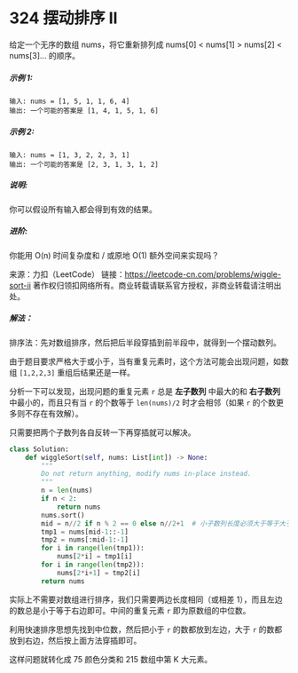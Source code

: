 # 324 摆动排序 II

给定一个无序的数组 nums，将它重新排列成 nums[0] < nums[1] > nums[2] < nums[3]... 的顺序。

##### 示例 1:

```
输入: nums = [1, 5, 1, 1, 6, 4]
输出: 一个可能的答案是 [1, 4, 1, 5, 1, 6]
```

##### 示例 2:

```
输入: nums = [1, 3, 2, 2, 3, 1]
输出: 一个可能的答案是 [2, 3, 1, 3, 1, 2]
```

##### 说明:

你可以假设所有输入都会得到有效的结果。

##### 进阶:

你能用 O(n) 时间复杂度和 / 或原地 O(1) 额外空间来实现吗？

来源：力扣（LeetCode）
链接：https://leetcode-cn.com/problems/wiggle-sort-ii
著作权归领扣网络所有。商业转载请联系官方授权，非商业转载请注明出处。

##### 解法：

排序法：先对数组排序，然后把后半段穿插到前半段中，就得到一个摆动数列。

由于题目要求严格大于或小于，当有重复元素时，这个方法可能会出现问题，如数组 `[1,2,2,3]` 重组后结果还是一样。

分析一下可以发现，出现问题的重复元素 `r` 总是 **左子数列** 中最大的和 **右子数列** 中最小的，而且只有当 `r` 的个数等于 `len(nums)/2` 时才会相邻（如果 `r` 的个数更多则不存在有效解）。

只需要把两个子数列各自反转一下再穿插就可以解决。

```python
class Solution:
    def wiggleSort(self, nums: List[int]) -> None:
        """
        Do not return anything, modify nums in-place instead.
        """
        n = len(nums)
        if n < 2:
            return nums
        nums.sort()
        mid = n//2 if n % 2 == 0 else n//2+1  # 小子数列长度必须大于等于大子数列
        tmp1 = nums[mid-1::-1]
        tmp2 = nums[:mid-1:-1]
        for i in range(len(tmp1)):
            nums[2*i] = tmp1[i]
        for i in range(len(tmp2)):
            nums[2*i+1] = tmp2[i]
        return nums
```

实际上不需要对数组进行排序，我们只需要两边长度相同（或相差 1），而且左边的数总是小于等于右边即可。中间的重复元素 `r` 即为原数组的中位数。

利用快速排序思想先找到中位数，然后把小于 `r` 的数都放到左边，大于 `r` 的数都放到右边，然后按上面方法穿插即可。

这样问题就转化成 75 颜色分类和 215 数组中第 K 大元素。 
